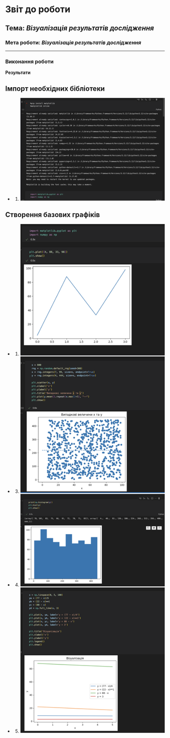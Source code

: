 # Звіт до роботи

## Тема: _Візуалізація результатів дослідження_

### Мета роботи: _Візуалізація результатів дослідження_

---

### Виконання роботи

**Результати**

## Імпорт необхідних бібліотеки

- 1.  ![checking](pictures/1.png)

## Створення базових графіків

- 1.  ![alt text](pictures/2.png)

- 3.  ![alt text](pictures/3.png)

- 4.  ![alt text](pictures/4.png)

- 5.  ![alt text](pictures/5.png)

